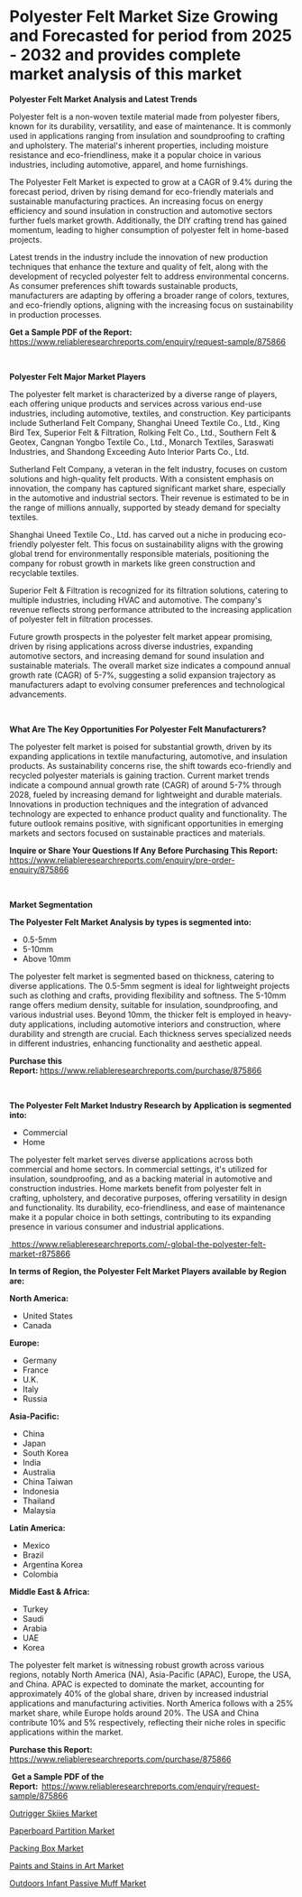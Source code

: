 <p><h1>Polyester Felt Market Size Growing and Forecasted for period from 2025 - 2032 and provides complete market analysis of this market</h1></p><p><strong>Polyester Felt Market Analysis and Latest Trends</strong></p>
<p><p>Polyester felt is a non-woven textile material made from polyester fibers, known for its durability, versatility, and ease of maintenance. It is commonly used in applications ranging from insulation and soundproofing to crafting and upholstery. The material's inherent properties, including moisture resistance and eco-friendliness, make it a popular choice in various industries, including automotive, apparel, and home furnishings.</p><p>The Polyester Felt Market is expected to grow at a CAGR of 9.4% during the forecast period, driven by rising demand for eco-friendly materials and sustainable manufacturing practices. An increasing focus on energy efficiency and sound insulation in construction and automotive sectors further fuels market growth. Additionally, the DIY crafting trend has gained momentum, leading to higher consumption of polyester felt in home-based projects.</p><p>Latest trends in the industry include the innovation of new production techniques that enhance the texture and quality of felt, along with the development of recycled polyester felt to address environmental concerns. As consumer preferences shift towards sustainable products, manufacturers are adapting by offering a broader range of colors, textures, and eco-friendly options, aligning with the increasing focus on sustainability in production processes.</p></p>
<p><strong>Get a Sample PDF of the Report:&nbsp;</strong> <a href="https://www.reliableresearchreports.com/enquiry/request-sample/875866?utm_campaign=8&utm_medium=2&utm_source=Github&utm_content=ia&utm_term=21032025&utm_id=polyester-felt">https://www.reliableresearchreports.com/enquiry/request-sample/875866</a></p>
<p>&nbsp;</p>
<p><strong>Polyester Felt Major Market Players</strong></p>
<p><p>The polyester felt market is characterized by a diverse range of players, each offering unique products and services across various end-use industries, including automotive, textiles, and construction. Key participants include Sutherland Felt Company, Shanghai Uneed Textile Co., Ltd., King Bird Tex, Superior Felt & Filtration, Rolking Felt Co., Ltd., Southern Felt & Geotex, Cangnan Yongbo Textile Co., Ltd., Monarch Textiles, Saraswati Industries, and Shandong Exceeding Auto Interior Parts Co., Ltd.</p><p>Sutherland Felt Company, a veteran in the felt industry, focuses on custom solutions and high-quality felt products. With a consistent emphasis on innovation, the company has captured significant market share, especially in the automotive and industrial sectors. Their revenue is estimated to be in the range of millions annually, supported by steady demand for specialty textiles.</p><p>Shanghai Uneed Textile Co., Ltd. has carved out a niche in producing eco-friendly polyester felt. This focus on sustainability aligns with the growing global trend for environmentally responsible materials, positioning the company for robust growth in markets like green construction and recyclable textiles. </p><p>Superior Felt & Filtration is recognized for its filtration solutions, catering to multiple industries, including HVAC and automotive. The company's revenue reflects strong performance attributed to the increasing application of polyester felt in filtration processes.</p><p>Future growth prospects in the polyester felt market appear promising, driven by rising applications across diverse industries, expanding automotive sectors, and increasing demand for sound insulation and sustainable materials. The overall market size indicates a compound annual growth rate (CAGR) of 5-7%, suggesting a solid expansion trajectory as manufacturers adapt to evolving consumer preferences and technological advancements.</p></p>
<p>&nbsp;</p>
<p><strong>What Are The Key Opportunities For Polyester Felt Manufacturers?</strong></p>
<p><p>The polyester felt market is poised for substantial growth, driven by its expanding applications in textile manufacturing, automotive, and insulation products. As sustainability concerns rise, the shift towards eco-friendly and recycled polyester materials is gaining traction. Current market trends indicate a compound annual growth rate (CAGR) of around 5-7% through 2028, fueled by increasing demand for lightweight and durable materials. Innovations in production techniques and the integration of advanced technology are expected to enhance product quality and functionality. The future outlook remains positive, with significant opportunities in emerging markets and sectors focused on sustainable practices and materials.</p></p>
<p><strong>Inquire or Share Your Questions If Any Before Purchasing This Report:</strong> <a href="https://www.reliableresearchreports.com/enquiry/pre-order-enquiry/875866?utm_campaign=8&utm_medium=2&utm_source=Github&utm_content=ia&utm_term=21032025&utm_id=polyester-felt">https://www.reliableresearchreports.com/enquiry/pre-order-enquiry/875866</a></p>
<p>&nbsp;</p>
<p><strong>Market Segmentation</strong></p>
<p><strong>The Polyester Felt Market Analysis by types is segmented into:</strong></p>
<p><ul><li>0.5-5mm</li><li>5-10mm</li><li>Above 10mm</li></ul></p>
<p><p>The polyester felt market is segmented based on thickness, catering to diverse applications. The 0.5-5mm segment is ideal for lightweight projects such as clothing and crafts, providing flexibility and softness. The 5-10mm range offers medium density, suitable for insulation, soundproofing, and various industrial uses. Beyond 10mm, the thicker felt is employed in heavy-duty applications, including automotive interiors and construction, where durability and strength are crucial. Each thickness serves specialized needs in different industries, enhancing functionality and aesthetic appeal.</p></p>
<p><strong>Purchase this Report:&nbsp;</strong><a href="https://www.reliableresearchreports.com/purchase/875866?utm_campaign=8&utm_medium=2&utm_source=Github&utm_content=ia&utm_term=21032025&utm_id=polyester-felt">https://www.reliableresearchreports.com/purchase/875866</a></p>
<p>&nbsp;</p>
<p><strong>The Polyester Felt Market Industry Research by Application is segmented into:</strong></p>
<p><ul><li>Commercial</li><li>Home</li></ul></p>
<p><p>The polyester felt market serves diverse applications across both commercial and home sectors. In commercial settings, it's utilized for insulation, soundproofing, and as a backing material in automotive and construction industries. Home markets benefit from polyester felt in crafting, upholstery, and decorative purposes, offering versatility in design and functionality. Its durability, eco-friendliness, and ease of maintenance make it a popular choice in both settings, contributing to its expanding presence in various consumer and industrial applications.</p></p>
<p><a href="https://www.reliableresearchreports.com/-global-the-polyester-felt-market-r875866?utm_campaign=8&utm_medium=2&utm_source=Github&utm_content=ia&utm_term=21032025&utm_id=polyester-felt">&nbsp;https://www.reliableresearchreports.com/-global-the-polyester-felt-market-r875866</a></p>
<p><strong>In terms of Region, the Polyester Felt Market Players available by Region are:</strong></p>
<p>
    <p> <strong> North America: </strong>
        <ul>
            <li>United States</li>
            <li>Canada</li>
        </ul>
        </p> 
    <p> <strong> Europe: </strong>
        <ul>
            <li>Germany</li>
            <li>France</li>
            <li>U.K.</li>
            <li>Italy</li>
            <li>Russia</li>
        </ul>
        </p> 
    <p> <strong> Asia-Pacific: </strong>
        <ul>
            <li>China</li>
            <li>Japan</li>
            <li>South Korea</li>
            <li>India</li>
            <li>Australia</li>
            <li>China Taiwan</li>
            <li>Indonesia</li>
            <li>Thailand</li>
            <li>Malaysia</li>
        </ul>
        </p> 
    <p> <strong> Latin America: </strong>
        <ul>
            <li>Mexico</li>
            <li>Brazil</li>
            <li>Argentina Korea</li>
            <li>Colombia</li>
        </ul>
        </p> 
    <p> <strong> Middle East & Africa: </strong>
        <ul>
            <li>Turkey</li>
            <li>Saudi</li>
            <li>Arabia</li>
            <li>UAE</li>
            <li>Korea</li>
        </ul>
    </p>
    </p>
<p><p>The polyester felt market is witnessing robust growth across various regions, notably North America (NA), Asia-Pacific (APAC), Europe, the USA, and China. APAC is expected to dominate the market, accounting for approximately 40% of the global share, driven by increased industrial applications and manufacturing activities. North America follows with a 25% market share, while Europe holds around 20%. The USA and China contribute 10% and 5% respectively, reflecting their niche roles in specific applications within the market.</p></p>
<p><strong>Purchase this Report: </strong><a href="https://www.reliableresearchreports.com/purchase/875866?utm_campaign=8&utm_medium=2&utm_source=Github&utm_content=ia&utm_term=21032025&utm_id=polyester-felt">https://www.reliableresearchreports.com/purchase/875866</a></p>
<p>&nbsp;<strong>Get a Sample PDF of the Report:&nbsp;&nbsp;</strong><a href="https://www.reliableresearchreports.com/enquiry/request-sample/875866?utm_campaign=8&utm_medium=2&utm_source=Github&utm_content=ia&utm_term=21032025&utm_id=polyester-felt">https://www.reliableresearchreports.com/enquiry/request-sample/875866</a></p>
<p><strong></strong></p>
<p><p><a href="https://github.com/shpirttangim48/Market-Research-Report-List-1/blob/main/outrigger-skiies-market.md?utm_campaign=8&utm_medium=2&utm_source=Github&utm_content=ia&utm_term=21032025&utm_id=polyester-felt">Outrigger Skiies Market</a></p><p><a href="https://github.com/kitkaeberz5z/Market-Research-Report-List-1/blob/main/paperboard-partition-market.md?utm_campaign=8&utm_medium=2&utm_source=Github&utm_content=ia&utm_term=21032025&utm_id=polyester-felt">Paperboard Partition Market</a></p><p><a href="https://github.com/gakpasulgun/Market-Research-Report-List-1/blob/main/packing-box-market.md?utm_campaign=8&utm_medium=2&utm_source=Github&utm_content=ia&utm_term=21032025&utm_id=polyester-felt">Packing Box Market</a></p><p><a href="https://github.com/snelldimkeod/Market-Research-Report-List-1/blob/main/paints-and-stains-in-art-market.md?utm_campaign=8&utm_medium=2&utm_source=Github&utm_content=ia&utm_term=21032025&utm_id=polyester-felt">Paints and Stains in Art Market</a></p><p><a href="https://github.com/lugnabirue/Market-Research-Report-List-1/blob/main/outdoors-infant-passive-muff-market.md?utm_campaign=8&utm_medium=2&utm_source=Github&utm_content=ia&utm_term=21032025&utm_id=polyester-felt">Outdoors Infant Passive Muff Market</a></p></p>